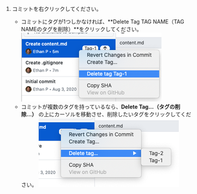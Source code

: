 1. コミットを右クリックしてください。

    - コミットにタグが1つしかなければ、**Delete Tag TAG NAME（TAG NAMEのタグを削除）**をクリックしてください。 ![タグの削除のメニューアイテムの選択](/assets/images/help/desktop/select-delete-tag.png)
    - コミットが複数のタグを持っているなら、**Delete Tag...（タグの削除...）** の上にカーソルを移動させ、削除したいタグをクリックしてください。 ![タグの削除メニューへカーソルを乗せる](/assets/images/help/desktop/delete-tag-multiple.png)
